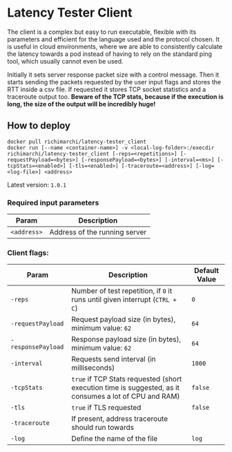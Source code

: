 # Latency Tester Client

The client is a complex but easy to run executable, flexible with its parameters and efficient for the language used and
the protocol chosen. It is useful in cloud environments, where we are able to consistently calculate the latency towards
a pod instead of having to rely on the standard ping tool, which usually cannot even be used.

Initially it sets server response packet size with a control message. Then it starts sending the packets requested by
the user input flags and stores the RTT inside a csv file. If requested it stores TCP socket statistics and a traceroute
output too. **Beware of the TCP stats, because if the execution is long, the size of the output will be incredibly
huge!**

## How to deploy

```
docker pull richimarchi/latency-tester_client
docker run [--name <container-name>] -v <local-log-folder>:/execdir richimarchi/latency-tester_client [-reps=<repetitions>] [-requestPayload=<bytes>] [-responsePayload=<bytes>] [-interval=<ms>] [-tcpStats=<enabled>] [-tls=<enabled>] [-traceroute=<address>] [-log=<log-file>] <address>
```

Latest version: `1.0.1`

### Required input parameters

|Param|Description|
|---|---|
|`<address>`|Address of the running server|

### Client flags:

|Param|Description|Default Value|
|---|---|---|
|`-reps`|Number of test repetition, if `0` it runs until given interrupt (`CTRL + C`)|`0`|
|`-requestPayload`|Request payload size (in bytes), minimum value: `62`|`64`|
|`-responsePayload`|Response payload size (in bytes), minimum value: `62`|`64`|
|`-interval`|Requests send interval (in milliseconds)|`1000`|
|`-tcpStats`|`true` if TCP Stats requested (short execution time is suggested, as it consumes a lot of CPU and RAM)|`false`|
|`-tls`|`true` if TLS requested|`false`|
|`-traceroute`|If present, address traceroute should run towards||
|`-log`|Define the name of the file|`log`|
